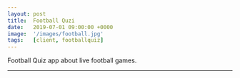 ```yaml
---
layout: post
title:  Football Quzi
date:   2019-07-01 09:00:00 +0000
image:  '/images/football.jpg'
tags:   [client, footballquiz]
---
```

Football Quiz app about live football games.

***
